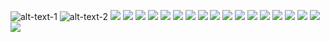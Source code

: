 

![alt-text-1](https://github.com/xaldarof/Happiness-Mobile-App/blob/junior/screens/1.jpg) ![alt-text-2](https://github.com/xaldarof/Happiness-Mobile-App/blob/junior/screens/2.jpg)
![](https://github.com/xaldarof/Happiness-Mobile-App/blob/junior/screens/3.jpg)
![](https://github.com/xaldarof/Happiness-Mobile-App/blob/junior/screens/4.jpg)
![](https://github.com/xaldarof/Happiness-Mobile-App/blob/junior/screens/5.jpg)
![](https://github.com/xaldarof/Happiness-Mobile-App/blob/junior/screens/6.jpg)
![](https://github.com/xaldarof/Happiness-Mobile-App/blob/junior/screens/7.jpg)
![](https://github.com/xaldarof/Happiness-Mobile-App/blob/junior/screens/8.jpg)
![](https://github.com/xaldarof/Happiness-Mobile-App/blob/junior/screens/9.jpg)
![](https://github.com/xaldarof/Happiness-Mobile-App/blob/junior/screens/10.jpg)
![](https://github.com/xaldarof/Happiness-Mobile-App/blob/junior/screens/10.jpg)
![](https://github.com/xaldarof/Happiness-Mobile-App/blob/junior/screens/11.jpg)
![](https://github.com/xaldarof/Happiness-Mobile-App/blob/junior/screens/12.jpg)
![](https://github.com/xaldarof/Happiness-Mobile-App/blob/junior/screens/13.jpg)
![](https://github.com/xaldarof/Happiness-Mobile-App/blob/junior/screens/14.jpg)
![](https://github.com/xaldarof/Happiness-Mobile-App/blob/junior/screens/15.jpg)
![](https://github.com/xaldarof/Happiness-Mobile-App/blob/junior/screens/16.jpg)
![](https://github.com/xaldarof/Happiness-Mobile-App/blob/junior/screens/17.jpg)
![](https://github.com/xaldarof/Happiness-Mobile-App/blob/junior/screens/18.jpg)
![](https://github.com/xaldarof/Happiness-Mobile-App/blob/junior/screens/19.jpg)
